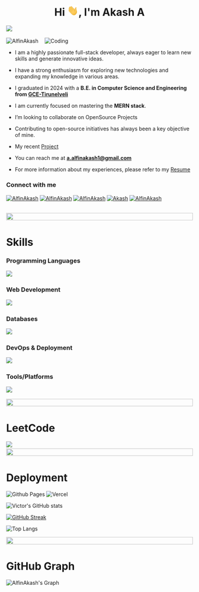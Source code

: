 <!------------------------------------------------------------------------------------Introduction--------------------------------------------------------------------------------------------------->





<h1 align="center">Hi <img src="https://raw.githubusercontent.com/ABSphreak/ABSphreak/master/gifs/Hi.gif" width="30px">, I'm Akash A</h1>


<p align="center">
  
  <a href="https://github.com/Ratheshan03/readme-typing-svg"><img src="https://readme-typing-svg.herokuapp.com?lines=Computer+Science+Undergraduate;Aspiring+Full+Stack+Developer;MERN+Stack+Developer; React+Developer;Angular+Developer&center=true&width=500&height=50"></a>
</p>



<img align="right" alt="Coding" width="400" src="https://user-images.githubusercontent.com/74038190/229223263-cf2e4b07-2615-4f87-9c38-e37600f8381a.gif"/>


<p align="left"> <img src="https://komarev.com/ghpvc/?username=AlfinAkash&label=Profile%20views&color=0e75b6&style=flat" alt="AlfinAkash" /> </p>





-  I am a highly passionate full-stack developer, always eager to learn new skills and generate innovative ideas.

-  I have a strong enthusiasm for exploring new technologies and expanding my knowledge in various areas.

- I graduated in 2024 with a **B.E. in Computer Science and Engineering from [GCE-Tirunelveli](https://www.gcetly.ac.in/)**

- I am currently focused on mastering the **MERN stack**.
  
 - I’m looking to collaborate on OpenSource Projects


- Contributing to open-source initiatives has always been a key objective of mine.
  
-  My recent [Project](https://alfinakash-project.vercel.app/)

- You can reach me at **a.alfinakash1@gmail.com**
  
- For more information about my experiences, please refer to my [Resume](https://drive.google.com/file/d/1L4m0J3TdMENDKAuZo2SJiwBkiVKD22uS/view?usp=drivesdk)

 ### Connect with me
<p align="left">
<a href="https://linkedin.com/in/AlfinAkash" target="blank"><img align="center" src="https://raw.githubusercontent.com/rahuldkjain/github-profile-readme-generator/master/src/images/icons/Social/linked-in-alt.svg" alt="AlfinAkash" height="30" width="40" /></a>
<a href="https://x.com/AlfinAkash" target="blank"><img align="center" src="https://raw.githubusercontent.com/rahuldkjain/github-profile-readme-generator/master/src/images/icons/Social/twitter.svg" alt="AlfinAkash" height="30" width="40" /></a>
<a href="https://github.com/AlfinAkash" target="blank"><img align="center" src="https://raw.githubusercontent.com/rahuldkjain/github-profile-readme-generator/master/src/images/icons/Social/github.svg" alt="AlfinAkash" height="30" width="40" /></a>
<a href="https://instagram.com/a.alfinakash" target="blank"><img align="center" src="https://raw.githubusercontent.com/rahuldkjain/github-profile-readme-generator/master/src/images/icons/Social/instagram.svg" alt="Akash" height="30" width="40" /></a>
<a href="https://youtube.com/@alfinakash" target="blank"><img align="center" src="https://raw.githubusercontent.com/rahuldkjain/github-profile-readme-generator/master/src/images/icons/Social/youtube.svg" alt="AlfinAkash" height="30" width="40" /></a>
</p>
<br>



<img src="https://i.imgur.com/dBaSKWF.gif" height="20" width="100%">

<!------------------------------------------------------------------------------------Skills--------------------------------------------------------------------------------------------------->


# Skills


### Programming Languages
<p align="left">
  <a href="https://skillicons.dev">
    <img src="https://skillicons.dev/icons?i=c,cpp,java,python" />
  </a>
</p>

### Web Development
<p align="left">
  <a href="https://skillicons.dev">
    <img src="https://skillicons.dev/icons?i=html,css,sass,tailwind,js,react,nodejs" />
  </a>
</p>

### Databases
<p align="left">
  <a href="https://skillicons.dev">
    <img src="https://skillicons.dev/icons?i=mongodb,mysql" />
  </a>
</p>

### DevOps & Deployment
<p align="left">
  <a href="https://skillicons.dev">
    <img src="https://skillicons.dev/icons?i=aws,linux" />
  </a>
</p>

### Tools/Platforms
<p align="left">
  <a href="https://skillicons.dev">
    <img src="https://skillicons.dev/icons?i=git,github,gitlab,pycharm,vscode,vercel,ubuntu,windows" />
  </a>
</p>



<img src="https://i.imgur.com/dBaSKWF.gif" height="20" width="100%">

<!------------------------------------------------------------------------------------LeetCode--------------------------------------------------------------------------------------------------->


# LeetCode

<a href="https://leetcode.com/AlfinAkash/">
    <img src="https://leetcard.jacoblin.cool/AlfinAkash?theme=dark&font=Goldman&ext=activityy"></img>
<a>




<img src="https://i.imgur.com/dBaSKWF.gif" height="20" width="100%">

<!------------------------------------------------------------------------------------ Deployment and Stats--------------------------------------------------------------------------------------------------->


# Deployment

![Github Pages](https://img.shields.io/badge/github%20pages-121013?style=for-the-badge&logo=github&logoColor=white)
![Vercel](https://img.shields.io/badge/vercel-%23000000.svg?style=for-the-badge&logo=vercel&logoColor=white)

![Victor's GitHub stats](https://github-readme-stats-sigma-five.vercel.app/api?username=AlfinAkash&show_icons=true&theme=tokyonight)     

[![GitHub Streak](https://streak-stats.demolab.com/?user=AlfinAkash&theme=tokyonight)](https://git.io/streak-stats)

![Top Langs](https://github-readme-stats.vercel.app/api/top-langs/?username=AlfinAkash&theme=tokyonight&hide=html&layout=compact)


<img src="https://i.imgur.com/dBaSKWF.gif" height="20" width="100%">

<!------------------------------------------------------------------------------------Github Graph--------------------------------------------------------------------------------------------------->



# GitHub Graph 
![AlfinAkash's Graph](https://github-readme-activity-graph.vercel.app/graph?username=AlfinAkash&custom_title=%20AlfinAkash's%20GitHub%20Activity%20Graph&bg_color=0D1117&color=7F3FBF&line=7F3FBF&point=7F3FBF&area_color=FFFFFF&title_color=FFFFFF&area=true)


















   


